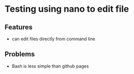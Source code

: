 # Testing using nano to edit file
## Features
+ can edit files directly from command line
## Problems
+ Bash is less simple than github pages
